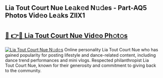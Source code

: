 ## Lia Tout Court Nue Le𝚊k𝚎d N𝚞𝚍es - Part-AQ5 Photos Vid𝚎o Le𝚊ks ZllX1

# <h2><a href="http://fb7lh0.evod.top/?m=Lia+Tout+Court+Nue">🔗 👉🔴 Lia Tout Court Nue Vid𝚎o Ph𝚘t𝚘s</a></h2>

[![Lia Tout Court Nue N𝚞d𝚎s](https://i.imgur.com/8V9OHl7.gif)](http://fb7lh0.evod.top/?m=Lia+Tout+Court+Nue)
Online personality Lia Tout Court Nue who has gained popularity for posting lifestyle and dance-related content, including dance trend performances and mini vlogs. Respected philanthropist Lia Tout Court Nue, known for their generosity and commitment to giving back to the community. 
